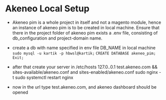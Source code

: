 # Akeneo Local Setup
* Akeneo pim is a whole project in itself and not a magento module, hence an instance of akeneo pim is to be created in local machine. Ensure that there in the project folder of akeneo pim exists a .env file, consisting of db_configuration and project-domain name.

* create a db with name specified in env file DB_NAME in local machine 
```sudo mysql -u kartik -p hbwsl@kartik;```
```CREATE DATABASE akeneo_pim;```
```Exit;```

* after that create your server in /etc/hosts 127.0..0.1  test.akeneo.com && sites-available/akeneo.conf and sites-enabled/akeneo.conf 
sudo nginx -t
sudo systemctl restart nginx

* now in the url type test.akeneo.com, and akeneo dashboard should be opened
